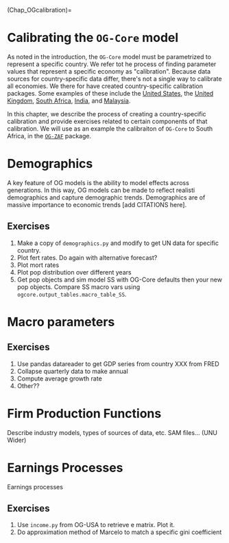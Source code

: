 (Chap_OGcalibration)=

# Calibrating the `OG-Core` model

As noted in the introduction, the `OG-Core` model must be parametrized to represent a specific country. We refer tot he process of finding parameter values that represent a specific economy as "calibration".  Because data sources for country-specific data differ, there's not a single way to calibrate all economies. We there for have created country-specific calibration packages.   Some examples of these include the [United States](https://github.com/PSLmodels/OG-USA), the [United Kingdom](https://github.com/PSLmodels/OG-UK), [South Africa](https://github.com/EAPD-DRB/OG-ZAF), [India](https://github.com/Revenue-Academy/OG-IND), and [Malaysia](https://github.com/Revenue-Academy/OG-MYS).

In this chapter, we describe the process of creating a country-specific calibration and provide exercises related to certain components of that calibration.  We will use as an example the calibraiton of `OG-Core` to South Africa, in the [`OG-ZAF`](https://github.com/EAPD-DRB/OG-ZAF) package.


# Demographics

A key feature of OG models is the ability to model effects across generations. In this way, OG models can be made to reflect realisti demographics and capture demographic trends.  Demographics are of massive importance to economic trends [add CITATIONS here].

## Exercises
1. Make a copy of `demographics.py` and modify to get UN data for specific country.
2. Plot fert rates.  Do again with alternative forecast?
3. Plot mort rates
4. Plot pop distribution over different years
5. Get pop objects and sim model SS with OG-Core defaults then your new pop objects.  Compare SS macro vars using `ogcore.output_tables.macro_table_SS`.

# Macro parameters

## Exercises
1. Use pandas datareader to get GDP series from country XXX from FRED
2. Collapse quarterly data to make annual
3. Compute average growth rate
4. Other??
# Firm Production Functions

Describe industry models, types of sources of data, etc.  SAM files... (UNU Wider)

# Earnings Processes

Earnings processes

## Exercises
1. Use `income.py` from OG-USA to retrieve e matrix.  Plot it.
2. Do approximation method of Marcelo to match a specific gini coefficient



